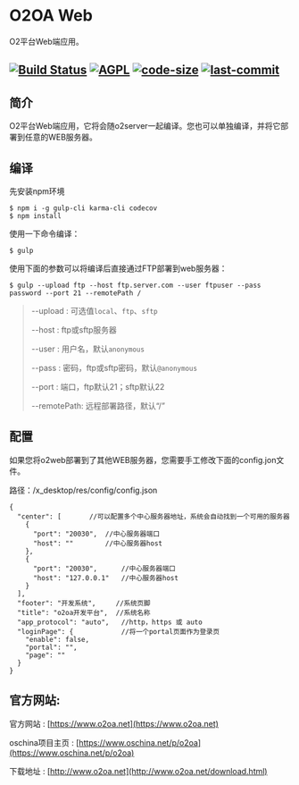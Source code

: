 # O2OA Web

O2平台Web端应用。

[![Build Status](https://travis-ci.com/huqi1980/o2oa_client_web.svg?branch=master)](https://travis-ci.org/o2oa/o2oa)
[![AGPL](https://img.shields.io/badge/license-AGPL-blue.svg)](https://github.com/o2oa/o2oa)
[![code-size](https://img.shields.io/github/languages/code-size/o2oa/o2oa.svg)](https://github.com/o2oa/o2oa)
[![last-commit](https://img.shields.io/github/last-commit/o2oa/o2oa.svg)](https://github.com/o2oa/o2oa)
---

## 简介

O2平台Web端应用，它将会随o2server一起编译。您也可以单独编译，并将它部署到任意的WEB服务器。

## 编译

先安装npm环境

    $ npm i -g gulp-cli karma-cli codecov
    $ npm install

使用一下命令编译：

    $ gulp

使用下面的参数可以将编译后直接通过FTP部署到web服务器：

	$ gulp --upload ftp --host ftp.server.com --user ftpuser --pass password --port 21 --remotePath /


> --upload : 可选值`local`、`ftp`、`sftp`
>
> --host : ftp或sftp服务器
>
> --user : 用户名，默认`anonymous`
>
> --pass : 密码，ftp或sftp密码，默认`@anonymous`
>
> --port : 端口，ftp默认21；sftp默认22
>
> --remotePath: 远程部署路径，默认“/”

## 配置

如果您将o2web部署到了其他WEB服务器，您需要手工修改下面的config.jon文件。

路径：/x_desktop/res/config/config.json

	{
	  "center": [		//可以配置多个中心服务器地址，系统会自动找到一个可用的服务器
	    {
	      "port": "20030",	//中心服务器端口
	      "host": ""		//中心服务器host
	    },
	    {
	      "port": "20030",		//中心服务器端口
	      "host": "127.0.0.1"	//中心服务器host
	    }
	  ],
	  "footer": "开发系统",		//系统页脚
	  "title": "o2oa开发平台",	//系统名称
	  "app_protocol": "auto",	//http，https 或 auto
	  "loginPage": {			//将一个portal页面作为登录页
	    "enable": false,
	    "portal": "",
	    "page": ""
	  }
	}

## 官方网站\:

官方网站 : [https://www.o2oa.net](https://www.o2oa.net)

oschina项目主页 : [https://www.oschina.net/p/o2oa](https://www.oschina.net/p/o2oa)

下载地址 : [http://www.o2oa.net](http://www.o2oa.net/download.html)


